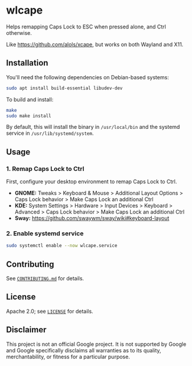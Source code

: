 # wlcape

Helps remapping Caps Lock to ESC when pressed alone, and Ctrl otherwise.

Like https://github.com/alols/xcape, but works on both Wayland and X11.

## Installation

You'll need the following dependencies on Debian-based systems:

```sh
sudo apt install build-essential libudev-dev
```

To build and install:
```sh
make
sudo make install
```

By default, this will install the binary in `/usr/local/bin` and the systemd service in `/usr/lib/systemd/system`.

## Usage

### 1. Remap Caps Lock to Ctrl

First, configure your desktop environment to remap Caps Lock to Ctrl.
- **GNOME:** Tweaks > Keyboard & Mouse > Additional Layout Options > Caps Lock behavior > Make Caps Lock an additional Ctrl
- **KDE:** System Settings > Hardware > Input Devices > Keyboard > Advanced > Caps Lock behavior > Make Caps Lock an additional Ctrl
- **Sway:** https://github.com/swaywm/sway/wiki#keyboard-layout

### 2. Enable systemd service

```sh
sudo systemctl enable --now wlcape.service
```

## Contributing

See [`CONTRIBUTING.md`](CONTRIBUTING.md) for details.

## License

Apache 2.0; see [`LICENSE`](LICENSE) for details.

## Disclaimer

This project is not an official Google project. It is not supported by
Google and Google specifically disclaims all warranties as to its quality,
merchantability, or fitness for a particular purpose.
